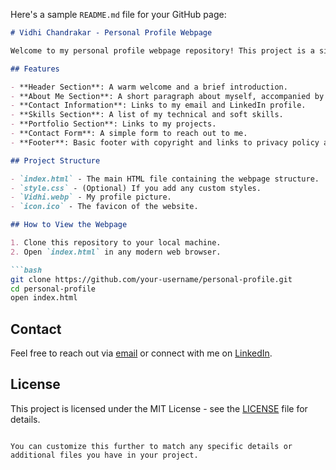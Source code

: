 Here's a sample `README.md` file for your GitHub page:

```markdown
# Vidhi Chandrakar - Personal Profile Webpage

Welcome to my personal profile webpage repository! This project is a simple, clean, and responsive webpage that introduces me, my skills, and my portfolio. It is built using HTML and CSS.

## Features

- **Header Section**: A warm welcome and a brief introduction.
- **About Me Section**: A short paragraph about myself, accompanied by an image.
- **Contact Information**: Links to my email and LinkedIn profile.
- **Skills Section**: A list of my technical and soft skills.
- **Portfolio Section**: Links to my projects.
- **Contact Form**: A simple form to reach out to me.
- **Footer**: Basic footer with copyright and links to privacy policy and terms of service.

## Project Structure

- `index.html` - The main HTML file containing the webpage structure.
- `style.css` - (Optional) If you add any custom styles.
- `Vidhi.webp` - My profile picture.
- `icon.ico` - The favicon of the website.

## How to View the Webpage

1. Clone this repository to your local machine.
2. Open `index.html` in any modern web browser.

```bash
git clone https://github.com/your-username/personal-profile.git
cd personal-profile
open index.html
```

## Contact

Feel free to reach out via [email](mailto:vidhichandrakar.77@gmail.com) or connect with me on [LinkedIn](https://www.linkedin.com/in/vidhi-chandrakar-038699226).

## License

This project is licensed under the MIT License - see the [LICENSE](LICENSE) file for details.
```

You can customize this further to match any specific details or additional files you have in your project.

